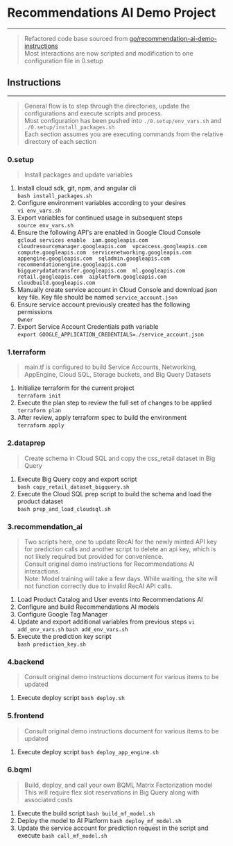 # Recommendations AI Demo Project
___
> Refactored code base sourced from
> [go/recommendation-ai-demo-instructions](http://go/recommendation-ai-demo-instructions)  
> Most interactions are now scripted and modification to one configuration file in 0.setup



## Instructions

---
> General flow is to step through the directories, update the configurations and execute scripts and process.  
> Most configuration has been pushed into `./0.setup/env_vars.sh` and `./0.setup/install_packages.sh`  
> Each section assumes you are executing commands from the relative directory of each section


### 0.setup
> Install packages and update variables
1. Install cloud sdk, git, npm, and angular cli  
    `bash install_packages.sh`
2. Configure environment variables according to your desires  
    `vi env_vars.sh`
3. Export variables for continued usage in subsequent steps  
    `source env_vars.sh`
4. Ensure  the following API's are enabled in Google Cloud Console  
    `gcloud services enable 
    iam.googleapis.com 
    cloudresourcemanager.googleapis.com 
    vpcaccess.googleapis.com 
    compute.googleapis.com 
    servicenetworking.googleapis.com 
    appengine.googleapis.com 
    sqladmin.googleapis.com 
    recommendationengine.googleapis.com 
    bigquerydatatransfer.googleapis.com 
    ml.googleapis.com 
    retail.googleapis.com 
    aiplatform.googleapis.com 
    cloudbuild.googleapis.com`
5. Manually create service account in Cloud Console and download json key file.
   Key file should be named `service_account.json`
6. Ensure service account previously created has the following permissions  
    `Owner`
7. Export Service Account Credentials path variable  
    `export GOOGLE_APPLICATION_CREDENTIALS=./service_account.json`


### 1.terraform
> main.tf is configured to build Service Accounts, Networking, AppEngine, Cloud SQL, Storage buckets, and Big Query Datasets
1. Initialize terraform for the current project  
    `terraform init`
2. Execute the plan step to review the full set of changes to be applied  
    `terraform plan`
3. After review, apply terraform spec to build the environment  
    `terraform apply`


### 2.dataprep
> Create schema in Cloud SQL and copy the css_retail dataset in Big Query
1. Execute Big Query copy and export script  
    `bash copy_retail_dataset_bigquery.sh`
2. Execute the Cloud SQL prep script to build the schema and load the product dataset  
    `bash prep_and_load_cloudsql.sh`


### 3.recommendation_ai
> Two scripts here, one to update RecAI for the newly minted API key for prediction calls
> and another script to delete an api key, which is not likely required but provided for convenience.  
> Consult original demo instructions for Recommendations AI interactions.  
> Note: Model training will take a few days.
> While waiting, the site will not function correctly due to invalid RecAI API calls.  
1. Load Product Catalog and User events into Recommendations AI
2. Configure and build Recommendations AI models
3. Configure Google Tag Manager
4. Update and export additional variables from previous steps
   `vi add_env_vars.sh`
   `bash add_env_vars.sh`
5. Execute the prediction key script  
    `bash prediction_key.sh`
  
 
### 4.backend
> Consult original demo instructions document for various items to be updated
1. Execute deploy script
    `bash deploy.sh`


### 5.frontend
> Consult original demo instructions document for various items to be updated
1. Execute deploy script
    `bash deploy_app_engine.sh`
   

### 6.bqml
> Build, deploy, and call your own BQML Matrix Factorization model
> This will require flex slot reservations in Big Query along with associated costs
1. Execute the build script
    `bash build_mf_model.sh`
2. Deploy the model to AI Platform
    `bash deploy_mf_model.sh`
3. Update the service account for prediction request in the script and execute
    `bash call_mf_model.sh`